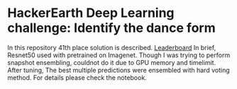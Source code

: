 #  HackerEarth Deep Learning challenge: Identify the dance form

In this repository 41th place solution is described. [Leaderboard](https://www.hackerearth.com/challenges/competitive/hackerearth-deep-learning-challenge-identify-dance-form/leaderboard/identify-the-dance-form-deea77f8/)
In brief,
Resnet50 used with pretrained on Imagenet. Though I was trying to perform snapshot ensembling, couldnot do it due to GPU memory and timelimit. 
After tuning, The best multiple predictions were ensembled with hard voting method. For details please check the notebook.


